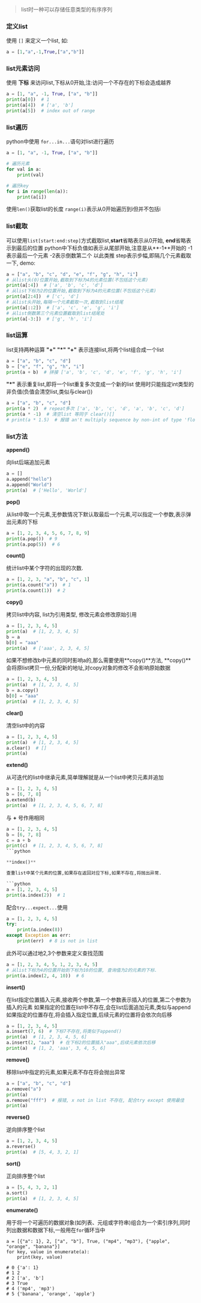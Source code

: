 > list时一种可以存储任意类型的有序序列

### 定义list

使用 `[]` 来定义一个list, 如:

```python
a = [1,"a",-1,True,["a","b"]]
```

### list元素访问

使用 **下标** 来访问list,下标从0开始,注:访问一个不存在的下标会造成越界

```python
a = [1, "a", -1, True, ["a", "b"]]
print(a[0])  # 1
print(a[4])  # ['a', 'b']
print(a[5])  # index out of range
```

### list遍历

python中使用 ```for...in...```语句对list进行遍历

```python
a = [1, "a", -1, True, ["a", "b"]]

# 遍历元素
for val in a:
    print(val)

# 遍历key
for i in range(len(a)):
    print(a[i])
```

使用`len()`获取list的长度  `range(i)`表示从0开始遍历到i但并不包括i

### list截取
可以使用`list[start:end:step]`方式截取list,**start**省略表示从0开始,
**end**省略表示到最后的位置 python中下标负值如表示从尾部开始,注意是从**-1**开始的
-1表示最后一个元素  -2表示倒数第二个 以此类推
step表示步幅,即隔几个元素截取一下, demo:

```python
a = ["a", "b", "c", "d", "e", "f", "g", "h", "i"]
# 从list头(0)位置开始,截取到下标为4的元素位置(不包括这个元素)
print(a[:4])  # ['a', 'b', 'c', 'd']
# 从list下标为2的位置开始,截取到下标为4的元素位置(不包括这个元素)
print(a[2:4])  # ['c', 'd']
# 从list头开始,每隔一个元素截取一次,截取到list结尾
print(a[::2])  # ['a', 'c', 'e', 'g', 'i']
# 从list倒数第三个元素位置截取到list结尾处
print(a[-3:])  # ['g', 'h', 'i']
```
### list运算
list支持两种运算 **"+"** **"*"**
**"+"** 表示连接list,将两个list组合成一个list

```python
a = ["a", "b", "c", "d"]
b = ["e", "f", "g", "h", "i"]
print(a + b)  # 拼接 ['a', 'b', 'c', 'd', 'e', 'f', 'g', 'h', 'i']
```

**"*"** 表示重复list,即将一个list重复多次变成一个新的list
使用时只能指定int类型的非负值(负值会清空list,类似与clear())

```python
a = ["a", "b", "c", "d"]
print(a * 2)  # repeat多次 ['a', 'b', 'c', 'd', 'a', 'b', 'c', 'd']
print(a * -1)  # 清空list 等同于 clear()[]
# print(a * 1.5)  # 报错 an't multiply sequence by non-int of type 'float'
```


### list方法

**append()**

向list后端追加元素

```python
a = []
a.append("hello")
a.append("World")
print(a)  # ['Hello', 'World']
```

**pop()**

从list中取一个元素,无参数情况下默认取最后一个元素,可以指定一个参数,表示弹出元素的下标

```python
a = [1, 2, 3, 4, 5, 6, 7, 8, 9]
print(a.pop())  # 9
print(a.pop(5))  # 6
```

**count()**

统计list中某个字符的出现的次数.

```python
a = [1, 2, 3, "a", "b", "c", 1]
print(a.count("a"))  # 1
print(a.count(1))  # 2
```

**copy()**

拷贝list中内容, list为引用类型, 修改元素会修改原始引用

```python
a = [1, 2, 3, 4, 5]
print(a)  # [1, 2, 3, 4, 5]
b = a
b[0] = "aaa"
print(a)  # ['aaa', 2, 3, 4, 5]
```
如果不想修改b中元素的同时影响a的,那么需要使用**copy()**方法,
**copy()**会将原list拷贝一份,分配新的地址,对copy对象的修改不会影响原始数据

```python
a = [1, 2, 3, 4, 5]
print(a)  # [1, 2, 3, 4, 5]
b = a.copy()
b[0] = "aaa"
print(a)  # [1, 2, 3, 4, 5]
```

**clear()**

清空list中的内容

```python
a = [1, 2, 3, 4, 5]
print(a)  # [1, 2, 3, 4, 5]
a.clear()  # []
print(a)
```

**extend()**

从可迭代的list中继承元素,简单理解就是从一个list中拷贝元素并追加

```python
a = [1, 2, 3, 4, 5]
b = [6, 7, 8]
a.extend(b)
print(a)  # [1, 2, 3, 4, 5, 6, 7, 8]
```

与 **+** 号作用相同

```python
a = [1, 2, 3, 4, 5]
b = [6, 7, 8]
c = a + b
print(c)  # [1, 2, 3, 4, 5, 6, 7, 8]
```python

**index()**

查重list中某个元素的位置,如果存在返回对应下标,如果不存在,将抛出异常.

```python
a = [1, 2, 3, 4, 5]
print(a.index(2))  # 1
```

配合`try...expect...`使用

```python
a = [1, 2, 3, 4, 5]
try:
    print(a.index(8))
except Exception as err:
    print(err)  # 8 is not in list
```

此外可以通过地2,3个参数来定义查找范围

```python
a = [1, 2, 3, 4, 5, 1, 2, 3, 4, 5]
# 从list下标为4的位置开始到下标为10的位置, 查询值为2的元素的下标.
print(a.index(2, 4, 10))  # 6
```

**insert()**

在list指定位置插入元素,接收两个参数,第一个参数表示插入的位置,第二个参数为插入的元素
如果指定的位置在list中不存在,会在list后面追加元素,类似与append
如果指定的位置存在,将会插入指定位置,后续元素的位置将会依次向后移

```python
a = [1, 2, 3, 4, 5]
a.insert(7, 6)  # 下标7不存在,将类似于append()
print(a)  # [1, 2, 3, 4, 5, 6]
a.insert(2, "aaa")  # 在下标2的位置插入"aaa",后续元素依次后移
print(a)  # [1, 2, 'aaa', 3, 4, 5, 6]
```

**remove()**

移除list中指定的元素,如果元素不存在将会抛出异常

```python
a = ["a", "b", "c", "d"]
a.remove("a")
print(a)
a.remove("fff")  # 报错, x not in list 不存在, 配合try except 使用最佳
print(a)
```

**reverse()**

逆向排序整个list

```python
a = [1, 2, 3, 4, 5]
a.reverse()
print(a)  # [5, 4, 3, 2, 1]
```

**sort()**

正向排序整个list

```python
a = [5, 4, 3, 2, 1]
a.sort()
print(a)  # [1, 2, 3, 4, 5]
```

**enumerate()**

用于将一个可遍历的数据对象(如列表、元组或字符串)组合为一个索引序列,同时列出数据和数据下标,一般用在`for`循环当中


```
a = [{"a": 1}, 2, ["a", "b"], True, ("mp4", "mp3"), {"apple", "orange", "banana"}]
for key, value in enumerate(a):
    print(key, value)

# 0 {'a': 1}
# 1 2
# 2 ['a', 'b']
# 3 True
# 4 ('mp4', 'mp3')
# 5 {'banana', 'orange', 'apple'}
```
